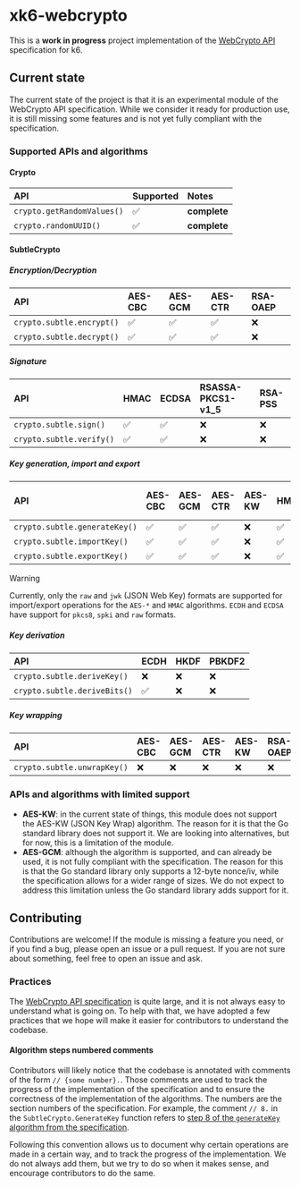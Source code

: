 # xk6-webcrypto

This is a **work in progress** project implementation of the [WebCrypto API](https://developer.mozilla.org/en-US/docs/Web/API/Web_Crypto_API) specification for k6.

## Current state

The current state of the project is that it is an experimental module of the WebCrypto API specification. While we consider it ready for production use, it is still missing some features and is not yet fully compliant with the specification.

### Supported APIs and algorithms

#### Crypto

| API                        | Supported | Notes        |
| :------------------------- | :-------- | :----------- |
| `crypto.getRandomValues()` | ✅        | **complete** |
| `crypto.randomUUID()`      | ✅        | **complete** |

#### SubtleCrypto


##### Encryption/Decryption

| API                       | AES-CBC | AES-GCM | AES-CTR | RSA-OAEP |
| :------------------------ | :------ | :------ | :------ | :------- |
| `crypto.subtle.encrypt()` | ✅      | ✅      | ✅      | ❌       |
| `crypto.subtle.decrypt()` | ✅      | ✅      | ✅      | ❌       |

##### Signature

| API                      | HMAC | ECDSA | RSASSA-PKCS1-v1_5 | RSA-PSS |
| :----------------------- | :--- | :---- | :---------------- | :------ |
| `crypto.subtle.sign()`   | ✅   | ✅    | ❌                | ❌      |
| `crypto.subtle.verify()` | ✅   | ✅    | ❌                | ❌      |

##### Key generation, import and export

| API                           | AES-CBC | AES-GCM | AES-CTR | AES-KW | HMAC | ECDSA | ECDH | RSASSA-PKCS1-v1_5 | RSA-PSS | RSA-OAEP |
| :---------------------------- | :------ | :------ | :------ | :----- | :--- | :---- | :--- | :---------------- | :------ | :------- |
| `crypto.subtle.generateKey()` | ✅      | ✅      | ✅      | ❌     | ✅   | ✅    | ✅   | ❌                | ❌      | ❌       |
| `crypto.subtle.importKey()`   | ✅      | ✅      | ✅      | ❌     | ✅   | ✅    | ✅   | ❌                | ❌      | ❌       |
| `crypto.subtle.exportKey()`   | ✅      | ✅      | ✅      | ❌     | ✅   | ✅    | ✅   | ❌                | ❌      | ❌       |

> [!WARNING]  
> Currently, only the `raw` and `jwk` (JSON Web Key) formats are supported for import/export operations for the `AES-*` and `HMAC` algorithms. `ECDH` and `ECDSA` have support for `pkcs8`, `spki` and `raw` formats.

##### Key derivation

| API                          | ECDH | HKDF | PBKDF2 |
| :--------------------------- | :--- | :--- | :----- |
| `crypto.subtle.deriveKey()`  | ❌   | ❌   | ❌     |
| `crypto.subtle.deriveBits()` | ✅   | ❌   | ❌     |

##### Key wrapping

| API                         | AES-CBC | AES-GCM | AES-CTR | AES-KW | RSA-OAEP |
| :-------------------------- | :------ | :------ | :------ | :----- | :------- |
| `crypto.subtle.unwrapKey()` | ❌      | ❌      | ❌      | ❌     | ❌       |

### APIs and algorithms with limited support

- **AES-KW**: in the current state of things, this module does not support the AES-KW (JSON Key Wrap) algorithm. The reason for it is that the Go standard library does not support it. We are looking into alternatives, but for now, this is a limitation of the module.
- **AES-GCM**: although the algorithm is supported, and can already be used, it is not fully compliant with the specification. The reason for this is that the Go standard library only supports a 12-byte nonce/iv, while the specification allows for a wider range of sizes. We do not expect to address this limitation unless the Go standard library adds support for it.

## Contributing

Contributions are welcome! If the module is missing a feature you need, or if you find a bug, please open an issue or a pull request. If you are not sure about something, feel free to open an issue and ask.

### Practices

The [WebCrypto API specification](https://www.w3.org/TR/WebCryptoAPI) is quite large, and it is not always easy to understand what is going on. To help with that, we have adopted a few practices that we hope will make it easier for contributors to understand the codebase.

#### Algorithm steps numbered comments

Contributors will likely notice that the codebase is annotated with comments of the form `// {some number}.`. Those comments are used to track the progress of the implementation of the specification and to ensure the correctness of the implementation of the algorithms. The numbers are the section numbers of the specification. For example, the comment `// 8.` in the `SubtleCrypto.GenerateKey` function refers to [step 8 of the `generateKey` algorithm from the specification](https://www.w3.org/TR/WebCryptoAPI/#SubtleCrypto-method-generateKey).

Following this convention allows us to document why certain operations are made in a certain way, and to track the progress of the implementation. We do not always add them, but we try to do so when it makes sense, and encourage contributors to do the same.
